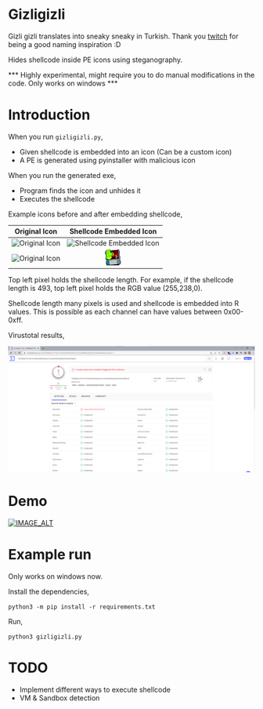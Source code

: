# Gizligizli

Gizli gizli translates into sneaky sneaky in Turkish. Thank you [twitch](https://www.youtube.com/watch?v=42b6JGSbaAo&t=258s) for being a good naming inspiration :D 

Hides shellcode inside PE icons using steganography. 

*** Highly experimental, might require you to do manual modifications in the code. Only works on windows ***

# Introduction

When you run `gizligizli.py`, 

- Given shellcode is embedded into an icon (Can be a custom icon)
- A PE is generated using pyinstaller with malicious icon

When you run the generated exe,

- Program finds the icon and unhides it
- Executes the shellcode


Example icons before and after embedding shellcode,

Original Icon              |  Shellcode Embedded Icon
:-------------------------:|:-------------------------:
![Original Icon](images/default.ico "Original Icon")    |   ![Shellcode Embedded Icon](images/default_embedded.ico "Shellcode Embedded Icon")
![Original Icon](images/test.png "Original Icon")   |   ![Shellcode Embedded Icon](images/test_embedded.png "Shellcode Embedded Icon")




Top left pixel holds the shellcode length. For example, if the shellcode length is 493, top left pixel holds the RGB value (255,238,0). 

Shellcode length many pixels is used and shellcode is embedded into R values. This is possible as each channel can have values between 0x00-0xff.

Virustotal results,

![Virustotal](images/virustotal.png)

# Demo


[![IMAGE_ALT](https://img.youtube.com/vi/TnX_WaDD57A/0.jpg)](https://www.youtube.com/watch?v=TnX_WaDD57A)



# Example run

Only works on windows now.

Install the dependencies,
```
python3 -m pip install -r requirements.txt
```

Run,
```
python3 gizligizli.py
```

# TODO

- Implement different ways to execute shellcode
- VM & Sandbox detection